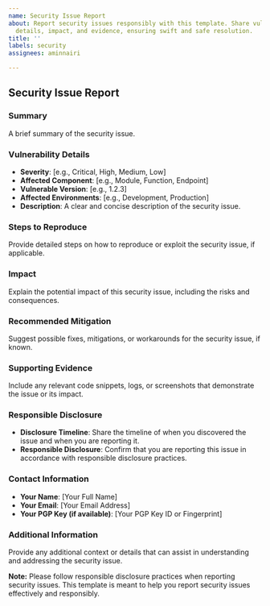 ```yaml
---
name: Security Issue Report
about: Report security issues responsibly with this template. Share vulnerability
  details, impact, and evidence, ensuring swift and safe resolution.
title: ''
labels: security
assignees: aminnairi

---
```


## Security Issue Report

### Summary
A brief summary of the security issue.

### Vulnerability Details
- **Severity**: [e.g., Critical, High, Medium, Low]
- **Affected Component**: [e.g., Module, Function, Endpoint]
- **Vulnerable Version**: [e.g., 1.2.3]
- **Affected Environments**: [e.g., Development, Production]
- **Description**: A clear and concise description of the security issue.

### Steps to Reproduce
Provide detailed steps on how to reproduce or exploit the security issue, if applicable.

### Impact
Explain the potential impact of this security issue, including the risks and consequences.

### Recommended Mitigation
Suggest possible fixes, mitigations, or workarounds for the security issue, if known.

### Supporting Evidence
Include any relevant code snippets, logs, or screenshots that demonstrate the issue or its impact.

### Responsible Disclosure
- **Disclosure Timeline**: Share the timeline of when you discovered the issue and when you are reporting it.
- **Responsible Disclosure**: Confirm that you are reporting this issue in accordance with responsible disclosure practices.

### Contact Information
- **Your Name**: [Your Full Name]
- **Your Email**: [Your Email Address]
- **Your PGP Key (if available)**: [Your PGP Key ID or Fingerprint]

### Additional Information
Provide any additional context or details that can assist in understanding and addressing the security issue.

**Note:** Please follow responsible disclosure practices when reporting security issues. This template is meant to help you report security issues effectively and responsibly.
